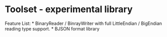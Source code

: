# Toolset - experimental library

  Feature List:
    * BinaryReader / BinrayWriter with full LittleEndian / BigEndian reading type support.
    * BJSON format library
